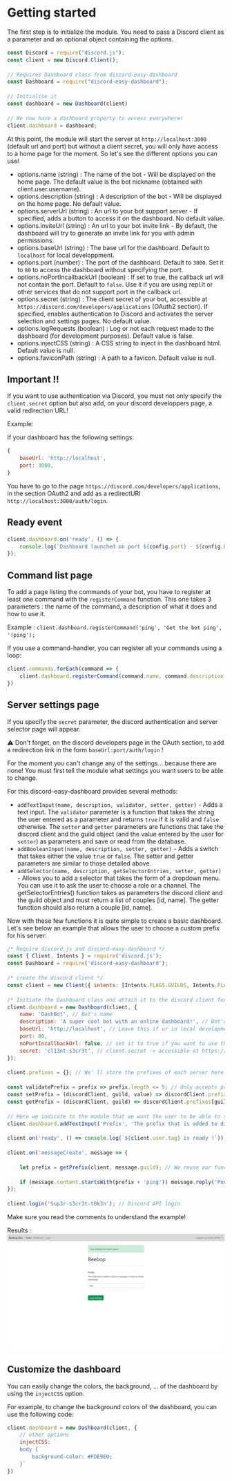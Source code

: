 # Getting started

The first step is to initialize the module.
You need to pass a Discord client as a parameter and an optional object containing the options.

```js
const Discord = require("discord.js");
const client = new Discord.Client();

// Requires Dashboard class from discord-easy-dashboard
const Dashboard = require("discord-easy-dashboard");

// Initialise it
const dashboard = new Dashboard(client)

// We now have a dashboard property to access everywhere!
client.dashboard = dashboard;
```

At this point, the module will start the server at `http://localhost:3000` (default url and port) but without a client secret, you will only have access to a home page for the moment. So let's see the different options you can use!

- options.name (string) : The name of the bot - Will be displayed on the home page. The default value is the bot nickname (obtained with client.user.username).
- options.description (string) : A description of the bot - Will be displayed on the home page. No default value.
- options.serverUrl (string) : An url to your bot support server - If specified, adds a button to access it on the dashboard. No default value.
- options.inviteUrl (string) : An url to your bot invite link - By default, the dashboard will try to generate an invite link for you with admin permissions.
- options.baseUrl (string) : The base url for the dashboard. Default to `localhost` for local developpment.
- options.port (number) : The port of the dashboard. Default to `3000`. Set it to `80` to access the dashboard without specifying the port.
- options.noPortIncallbackUrl (boolean) : If set to true, the callback url will not contain the port. Default to `false`. Use it if you are using repl.it or other services that do not support port in the callback url.
- options.secret (string) : The client secret of your bot, accessible at `https://discord.com/developers/applications` (OAuth2 section). If specified, enables authentication to Discord and activates the server selection and settings pages. No default value.
- options.logRequests (boolean) : Log or not each request made to the dashboard (for development purposes). Default value is false.
- options.injectCSS (string) : A CSS string to inject in the dashboard html. Default value is null.
- options.faviconPath (string) : A path to a favicon. Default value is null.

## Important !! 

If you want to use authentication via Discord, you must not only specify the `client.secret` option but also add, on your discord developpers page, a valid redirection URL!

Example:

If your dashboard has the following settings: 
```js
{
    baseUrl: 'http://localhost',
    port: 3000,
}
```
You have to go to the page `https://discord.com/developers/applications`, in the section OAuth2 and add as a redirectURI `http://localhost:3000/auth/login`.

## Ready event

```js
client.dashboard.on('ready', () => {
    console.log(`Dashboard launched on port ${config.port} - ${config.baseUrl}${config.port === 80 ? '' : ':' + config.port}`);
});
```

## Command list page

To add a page listing the commands of your bot, you have to register at least one command with the `registerCommand` function. This one takes 3 parameters : the name of the command, a description of what it does and how to use it.

Example : `client.dashboard.registerCommand('ping', 'Get the bot ping', '!ping');`

If you use a command-handler, you can register all your commands using a loop:
```js
client.commands.forEach(command => {
    client.dashboard.registerCommand(command.name, command.description, command.usage);
})
```

## Server settings page

If you specify the `secret` parameter, the discord authentication and server selector page will appear.

⚠ Don't forget, on the discord developers page in the OAuth section, to add a redirection link in the form `baseUrl:port/auth/login` !

For the moment you can't change any of the settings... because there are none! You must first tell the module what settings you want users to be able to change. 

For this discord-easy-dashboard provides several methods:

- `addTextInput(name, description, validator, setter, getter)` - Adds a text input. The `validator` parameter is a function that takes the string the user entered as a parameter and returns `true` if it is valid and `false` otherwise. The `setter` and `getter` parameters are functions that take the discord client and the guild object (and the value entered by the user for `setter`) as parameters and save or read from the database.
- `addBooleanInput(name, description, setter, getter)` - Adds a switch that takes either the value `true` or `false`. The setter and getter parameters are similar to those detailed above.
- `addSelector(name, description, getSelectorEntries, setter, getter)` - Allows you to add a selector that takes the form of a dropdown menu. You can use it to ask the user to choose a role or a channel. The getSelectorEntries() function takes as parameters the discord client and the guild object and must return a list of couples [id, name]. The getter function should also return a couple [id, name].

Now with these few functions it is quite simple to create a basic dashboard. Let's see below an example that allows the user to choose a custom prefix for his server:

```js
/* Require discord.js and discord-easy-dashboard */
const { Client, Intents } = require('discord.js');
const Dashboard = require('discord-easy-dashboard');

/* create the discord client */
const client = new Client({ intents: [Intents.FLAGS.GUILDS, Intents.FLAGS.GUILD_MESSAGES] });

/* Initiate the Dashboard class and attach it to the discord client for easy access */
client.dashboard = new Dashboard(client, {
    name: 'DashBot', // Bot's name
    description: 'A super cool bot with an online dashboard!', // Bot's description
    baseUrl: 'http://localhost', // Leave this if ur in local development
    port: 80,
    noPortIncallbackUrl: false, // set it to true if you want to use the callback url without port (like if you are using repl.it)
    secret: 'cl13nt-s3cr3t', // client.secret -> accessible at https://discord.com/developers/applications (OAuth2 section)
});

client.prefixes = {}; // We' ll store the prefixes of each server here

const validatePrefix = prefix => prefix.length <= 5; // Only accepts prefixes of up to 5 characters
const setPrefix = (discordClient, guild, value) => discordClient.prefixes[guild.id] = value; // Stores the prefix in the client.prefixes object
const getPrefix = (discordClient, guild) => discordClient.prefixes[guild.id] || '!'; // Get the prefix in the client.prefixes object or give the default one

// Here we indicate to the module that we want the user to be able to set the prefix of his bot
client.dashboard.addTextInput('Prefix', 'The prefix that is added to discord messages in order to invoke commands.', validatePrefix, setPrefix, getPrefix);

client.on('ready', () => console.log(`${client.user.tag} is ready !`)); // To know when the bot is launched

client.on('messageCreate', message => {
    
    let prefix = getPrefix(client, message.guild); // We reuse our function to gain in readability!

    if (message.content.startsWith(prefix + 'ping')) message.reply('Pong !'); // 🏓 :D
});

client.login('Sup3r-s3cr3t-t0k3n'); // Discord API login
```

Make sure you read the comments to understand the example!

Results : ![prefix example](assets/prefix%20example.png)

## Customize the dashboard

You can easily change the colors, the background, ... of the dashboard by using the `injectCSS` option.

For example, to change the background colors of the dashboard, you can use the following code:

```js
client.dashboard = new Dashboard(client, {
    // other options
    injectCSS: `
	body {
		background-color: #FDE9E0;
	}`
})
```